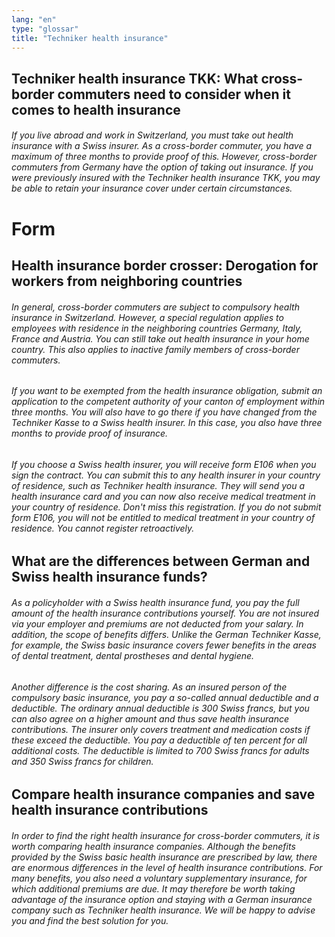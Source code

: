 ```yaml
---
lang: "en"
type: "glossar"
title: "Techniker health insurance"
---
```


## Techniker health insurance TKK: What cross-border commuters need to consider when it comes to health insurance

###### If you live abroad and work in Switzerland, you must take out health insurance with a Swiss insurer. As a cross-border commuter, you have a maximum of three months to provide proof of this. However, cross-border commuters from Germany have the option of taking out insurance. If you were previously insured with the Techniker health insurance TKK, you may be able to retain your insurance cover under certain circumstances.

# Form

## Health insurance border crosser: Derogation for workers from neighboring countries

###### In general, cross-border commuters are subject to compulsory health insurance in Switzerland. However, a special regulation applies to employees with residence in the neighboring countries Germany, Italy, France and Austria. You can still take out health insurance in your home country. This also applies to inactive family members of cross-border commuters.

###### If you want to be exempted from the health insurance obligation, submit an application to the competent authority of your canton of employment within three months. You will also have to go there if you have changed from the Techniker Kasse to a Swiss health insurer. In this case, you also have three months to provide proof of insurance.

###### If you choose a Swiss health insurer, you will receive form E106 when you sign the contract. You can submit this to any health insurer in your country of residence, such as Techniker health insurance. They will send you a health insurance card and you can now also receive medical treatment in your country of residence. Don't miss this registration. If you do not submit form E106, you will not be entitled to medical treatment in your country of residence. You cannot register retroactively.

## What are the differences between German and Swiss health insurance funds?

###### As a policyholder with a Swiss health insurance fund, you pay the full amount of the health insurance contributions yourself. You are not insured via your employer and premiums are not deducted from your salary. In addition, the scope of benefits differs. Unlike the German Techniker Kasse, for example, the Swiss basic insurance covers fewer benefits in the areas of dental treatment, dental prostheses and dental hygiene.

###### Another difference is the cost sharing. As an insured person of the compulsory basic insurance, you pay a so-called annual deductible and a deductible. The ordinary annual deductible is 300 Swiss francs, but you can also agree on a higher amount and thus save health insurance contributions. The insurer only covers treatment and medication costs if these exceed the deductible. You pay a deductible of ten percent for all additional costs. The deductible is limited to 700 Swiss francs for adults and 350 Swiss francs for children.

## Compare health insurance companies and save health insurance contributions

###### In order to find the right health insurance for cross-border commuters, it is worth comparing health insurance companies. Although the benefits provided by the Swiss basic health insurance are prescribed by law, there are enormous differences in the level of health insurance contributions. For many benefits, you also need a voluntary supplementary insurance, for which additional premiums are due. It may therefore be worth taking advantage of the insurance option and staying with a German insurance company such as Techniker health insurance. We will be happy to advise you and find the best solution for you.

